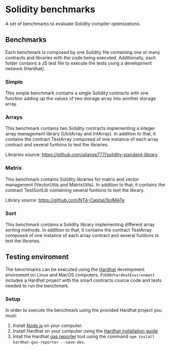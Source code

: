 # Solidity benchmarks

A set of benchmarks to evaluate Solidity compiler optimizations.

## Benchmarks

Each benchmark is composed by one Solidity file containing one or many contracts and libraries with the code being executed. Additionally, each folder contains a JS test file to execute the tests using a development network (Hardhat).

### Simple

This simple benchmark contains a single Solidity contracts with one function adding up the values of two storage array into another storage array.

### Arrays

This benchmark contains two Solidity contracts implementing a integer array management library (UintArray and IntArray). In addition to that, it contains the contract TestArray composed of one instance of each array contract and several funtions to test the libraries.

Libraries source: https://github.com/alianse777/solidity-standard-library

### Matrix

This benchmark contains Solidity libraries for matrix and vector management (VectorUtils and MatrixUtils). In addition to that, it contains the contract TestSortLib containing several funtions to test the library.

Library source: https://github.com/NTA-Capital/SolMATe

### Sort

This benchmark contains a Solidity library implementing different array sorting methods. In addition to that, it contains the contract TestArray composed of one instance of each array contract and several funtions to test the libraries.

## Testing enviroment

The benchmarks can be executed using the [Hardhat](https://hardhat.org) development enviroment on Linux and MacOS computers. Folder`hardhatEnvironment` includes a Hardhat project with the smart contracts cource code and tests needed to run the benchmark.

### Setup

In order to execute the benchmark using the provided Hardhat project you must:

1. Install [Node.js](https://nodejs.org/en) on your computer.
2. Install Hardhat on your computer using the [Hardhat installation guide](https://hardhat.org/hardhat-runner/docs/getting-started#installation).
3. Intall the Hardhat [gas reporter](https://www.npmjs.com/package/hardhat-gas-reporter) tool using the command `npm install hardhat-gas-reporter --save-dev`.

